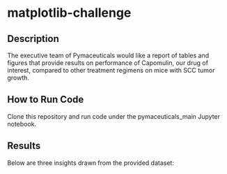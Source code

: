 # matplotlib-challenge

## Description
The executive team of Pymaceuticals would like a report of tables and figures that provide results on performance of Capomulin, our drug of interest, compared to other treatment regimens on mice with SCC tumor growth.

## How to Run Code
Clone this repository and run code under the pymaceuticals_main Jupyter notebook.

## Results
Below are three insights drawn from the provided dataset:
